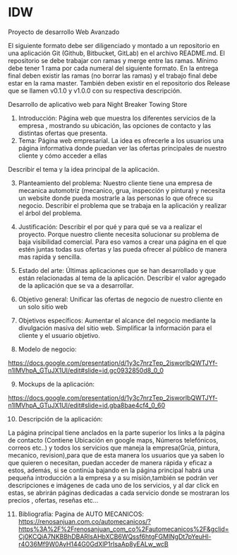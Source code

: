 # IDW

Proyecto de desarrollo Web Avanzado
 
El siguiente formato debe ser diligenciado y montado a un repositorio en una aplicación Git (Github, Bitbucket, GitLab) en el archivo README.md. El repositorio se debe trabajar con ramas y merge entre las ramas. Mínimo debe tener 1 rama por cada numeral del siguiente formato.
En la entrega final deben existir las ramas (no borrar las ramas) y el trabajo final debe estar en la rama master.
También deben existir en el repositorio dos Release que se llamen v0.1.0 y v1.0.0 con su respectiva descripción.
 
Desarrollo de aplicativo web para Night Breaker Towing Store
 
1.	Introducción:
Página web que muestra los diferentes servicios de la empresa , mostrando su ubicación, las opciones de contacto y las distintas ofertas que presenta.
2.	Tema:
Página web empresarial.
La idea es ofrecerle a los usuarios una página informativa donde puedan ver las ofertas principales de nuestro cliente y cómo acceder a ellas
 
Describir el tema y la idea principal de la aplicación.
 
3.	Planteamiento del problema:
Nuestro cliente tiene una empresa de mecanica automotriz (mecanico, grua, inspección y pintura) y necesita un website donde pueda mostrarle a las personas lo que ofrece su negocio.
Describir el problema que se trabaja en la aplicación y realizar el árbol del problema.
4.	Justificación:
Describir el por qué y para qué se va a realizar el proyecto.
Porque nuestro cliente necesita solucionar su problema de baja visibilidad comercial. Para eso vamos a crear una página en el que estén juntas todas sus ofertas y las pueda ofrecer al público de manera mas rapida y sencilla.
 
5.	Estado del arte:
Últimas aplicaciones que se han desarrollado y que están relacionadas al tema de la aplicación. Describir el valor agregado de la aplicación que se va a desarrollar.
 
6.	Objetivo general:
	Unificar las ofertas de negocio de nuestro cliente en un solo sitio web
 
7. Objetivos específicos:
Aumentar el alcance del negocio mediante la divulgación masiva del sitio web.
Simplificar la información para el cliente y el usuario objetivo.
 
8.    Modelo de negocio:
 
https://docs.google.com/presentation/d/1y3c7nrzTep_2isworlbQWTJYf-n1IMVhpA_GTuJX1UI/edit#slide=id.gc0932850d8_0_0
 
9.    Mockups de la aplicación:

 https://docs.google.com/presentation/d/1y3c7nrzTep_2isworlbQWTJYf-n1IMVhpA_GTuJX1UI/edit#slide=id.gba8bae4cf4_0_60
 
10.   Descripción de la aplicación:
 
La página principal tiene anclados en la parte superior los links a la página de contacto (Contiene Ubicación en google maps, Números telefónicos, correos etc..) y todos los servicios que maneja la empresa(Grúa, pintura, mecanico, revision),para que de esta manera los usuarios que ya saben lo que quieren o necesitan, puedan acceder de manera rápida y eficaz a estos, además, si se continúa bajando en la página principal habrá una pequeña introducción a la empresa y a su misiòn,también se podrán ver descripciones e imágenes de cada uno de los servicios, y al dar click en estas, se abrirán páginas dedicadas a cada servicio donde se mostraran los precios , ofertas, reseñas etc…
 
11.   Bibliografía:
Pagina de AUTO MECANICOS: https://renosanjuan.com.co/automecanicos/?https%3A%2F%2Frenosanjuan_com_co%2Fautomecanicos%2F&gclid=Cj0KCQiA7NKBBhDBARIsAHbXCB6WQssf6htgFGMlNgDt7pYeuHl-r4O36Mf9W0AyH144G0GdXlP1rIsaAp8yEALw_wcB
